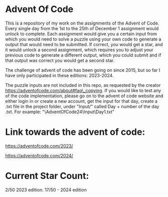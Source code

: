 # Advent Of Code

This is a repository of my work on the assignments of the Advent of Code. Every single day from the 1st to the 25th of December 1 assignment would unlock to complete. Each assignment would give you a certain input from which you would need to solve a puzzle using your own code to generate a output that would need to be submitted. If correct, you would get a star, and it would unlock a second assignment, which requires you to adjust your previous code to generate a different output, which you could submit and if that output was correct you would get a second star.

The challenge of advent of code has been going on since 2015, but so far I have only participated in these editions: 2023-2024.

The puzzle inputs are not included in this repo, as requested by the creator https://adventofcode.com/about#faq\_copying. If you would like to test any of the code implementation, please go on to the advent of code website and either login in or create a new account, get the input for that day, create a .txt file in the project folder, under "Input/" called Day + number of the day .txt. For example: "\\AdventOfCode24\\Input\\Day1.txt"

# Link towards the advent of code:

https://adventofcode.com/2023/

https://adventofcode.com/2024/

# Current Star Count:

2/50 2023 edition. 17/50 - 2024 edition

